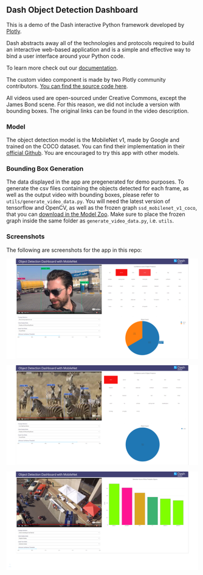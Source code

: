 ## Dash Object Detection Dashboard

This is a demo of the Dash interactive Python framework developed by [Plotly](https://plot.ly/).

Dash abstracts away all of the technologies and protocols required to build an interactive web-based application and is a simple and effective way to bind a user interface around your Python code.

To learn more check out our [documentation](https://plot.ly/dash).

The custom video component is made by two Plotly community contributors. [You can find the source code here](https://github.com/SkyRatInd/Video-Engine-Dash).

All videos used are open-sourced under Creative Commons, except the James Bond scene. For this reason, we did not include a version with bounding boxes. The original links can be found in the video description.

### Model
The object detection model is the MobileNet v1, made by Google and trained on the COCO dataset. You can find their implementation in their [official Github](https://github.com/tensorflow/models/blob/master/research/slim/nets/mobilenet_v1.md). You are encouraged to try this app with other models.

### Bounding Box Generation
The data displayed in the app are pregenerated for demo purposes. To generate the csv files containing the objects detected for each frame, as well as the output video with bounding boxes, please refer to `utils/generate_video_data.py`. You will need the latest version of tensorflow and OpenCV, as well as the frozen graph `ssd_mobilenet_v1_coco`, that you can [download in the Model Zoo](https://github.com/tensorflow/models/blob/master/research/object_detection/g3doc/detection_model_zoo.md). Make sure to place the frozen graph inside the same folder as `generate_video_data.py`, i.e. `utils`.

### Screenshots
The following are screenshots for the app in this repo:

![Screenshot1](screenshots/Screenshot1.png)

![Screenshot2](screenshots/Screenshot2.png)

![Screenshot3](screenshots/Screenshot3.png)
